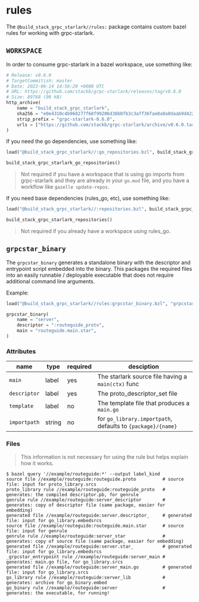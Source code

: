 # rules

The `@build_stack_grpc_starlark//rules:` package contains custom bazel rules for
working with grpc-starlark.

## `WORKSPACE`

In order to consume grpc-starlark in a bazel workspace, use something like:

```py
# Release: v0.6.0
# TargetCommitish: master
# Date: 2023-06-14 14:56:20 +0000 UTC
# URL: https://github.com/stackb/grpc-starlark/releases/tag/v0.6.0
# Size: 89768 (90 kB)
http_archive(
    name = "build_stack_grpc_starlark",
    sha256 = "e0e4310c4b968277f68f99206d38b0fb3c3aff36fae8a8a8daab9d422d88dc50",
    strip_prefix = "grpc-starlark-0.6.0",
    urls = ["https://github.com/stackb/grpc-starlark/archive/v0.6.0.tar.gz"],
)
```

If you need the go dependencies, use something like:

```py
load("@build_stack_grpc_starlark//:go_repositories.bzl", build_stack_grpc_starlark_go_repositories = "go_repositories")

build_stack_grpc_starlark_go_repositories()
```

> Not required if you have a workspace that is using go imports from
> grpc-starlark and they are already in your `go.mod` file, and you have a
> workflow like `gazelle update-repos`.

If you need base dependencies (rules_go, etc), use something like:

```py
load("@build_stack_grpc_starlark//:repositories.bzl", build_stack_grpc_starlark_repositories = "repositories")

build_stack_grpc_starlark_repositories()
```

> Not required if you already have a workspace using rules_go.

## `grpcstar_binary`

The `grpcstar_binary` generates a standalone binary with the descriptor and
entrypoint script embedded into the binary.  This packages the required files
into an easily runnable / deployable executable that does not require additional
command line arguments.

Example:

```py
load("@build_stack_grpc_starlark//rules:grpcstar_binary.bzl", "grpcstar_binary")

grpcstar_binary(
    name = "server",
    descriptor = ":routeguide_proto",
    main = "routeguide.main.star",
)
```

### Attributes

| name         | type   | required | desciption                                                  |
| ------------ | ------ | -------- | ----------------------------------------------------------- |
| `main`       | label  | yes      | The starlark source file having a `main(ctx)` func          |
| `descriptor` | label  | yes      | The proto_descriptor_set file                               |
| `template`   | label  | no       | The template file that produces a `main.go`                 |
| `importpath` | string | no       | for `go_library.importpath`, defaults to `{package}/{name}` |

### Files 

> This information is not necessary for using the rule but helps explain how it works.

```
$ bazel query '//example/routeguide:*' --output label_kind
source file //example/routeguide:routeguide.proto          # source file: input for proto_library.srcs
proto_library rule //example/routeguide:routeguide_proto   # generates: the compiled descriptor.pb, for genrule
genrule rule //example/routeguide:server_descriptor        # generates: copy of descriptor file (same package, easier for embedding)
generated file //example/routeguide:server.descriptor_     # generated file: input for go_library.embedsrcs
source file //example/routeguide:routeguide.main.star      # source file: input for genrule
genrule rule //example/routeguide:server_star              # generates: copy of source file (same package, easier for embedding)
generated file //example/routeguide:server.star_           # generated file: input for go_library.embedsrcs
_grpcstar_entrypoint rule //example/routeguide:server_main # generates: main.go file, for go_library.srcs
generated file //example/routeguide:server_main.go         # generated file: input for go_library.srcs
go_library rule //example/routeguide:server_lib            # generates: archive for go_binary.embed
go_binary rule //example/routeguide:server                 # generates: the executable, for running!
```

